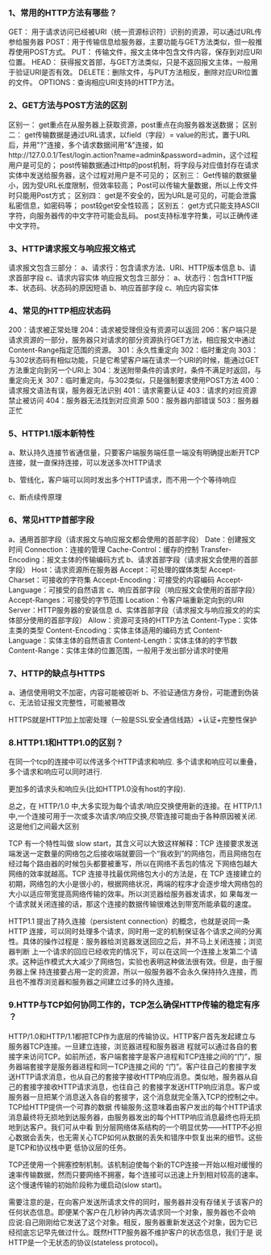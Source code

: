 ### 1、常用的HTTP方法有哪些？
GET： 用于请求访问已经被URI（统一资源标识符）识别的资源，可以通过URL传参给服务器
POST：用于传输信息给服务器，主要功能与GET方法类似，但一般推荐使用POST方式。
PUT： 传输文件，报文主体中包含文件内容，保存到对应URI位置。
HEAD： 获得报文首部，与GET方法类似，只是不返回报文主体，一般用于验证URI是否有效。
DELETE：删除文件，与PUT方法相反，删除对应URI位置的文件。
OPTIONS：查询相应URI支持的HTTP方法。


### 2、GET方法与POST方法的区别
区别一：
get重点在从服务器上获取资源，post重点在向服务器发送数据；
区别二：
get传输数据是通过URL请求，以field（字段）= value的形式，置于URL后，并用"?"连接，多个请求数据间用"&"连接，如http://127.0.0.1/Test/login.action?name=admin&password=admin，这个过程用户是可见的；
post传输数据通过Http的post机制，将字段与对应值封存在请求实体中发送给服务器，这个过程对用户是不可见的；
区别三：
Get传输的数据量小，因为受URL长度限制，但效率较高；
Post可以传输大量数据，所以上传文件时只能用Post方式；
区别四：
get是不安全的，因为URL是可见的，可能会泄露私密信息，如密码等；
post较get安全性较高；
区别五：
get方式只能支持ASCII字符，向服务器传的中文字符可能会乱码。
post支持标准字符集，可以正确传递中文字符。


### 3、HTTP请求报文与响应报文格式
请求报文包含三部分：
a、请求行：包含请求方法、URI、HTTP版本信息
b、请求首部字段
c、请求内容实体
响应报文包含三部分：
a、状态行：包含HTTP版本、状态码、状态码的原因短语
b、响应首部字段
c、响应内容实体


### 4、常见的HTTP相应状态码
200：请求被正常处理
204：请求被受理但没有资源可以返回
206：客户端只是请求资源的一部分，服务器只对请求的部分资源执行GET方法，相应报文中通过Content-Range指定范围的资源。
301：永久性重定向
302：临时重定向
303：与302状态码有相似功能，只是它希望客户端在请求一个URI的时候，能通过GET方法重定向到另一个URI上
304：发送附带条件的请求时，条件不满足时返回，与重定向无关
307：临时重定向，与302类似，只是强制要求使用POST方法
400：请求报文语法有误，服务器无法识别
401：请求需要认证
403：请求的对应资源禁止被访问
404：服务器无法找到对应资源
500：服务器内部错误
503：服务器正忙


### 5、HTTP1.1版本新特性
a、默认持久连接节省通信量，只要客户端服务端任意一端没有明确提出断开TCP连接，就一直保持连接，可以发送多次HTTP请求

b、管线化，客户端可以同时发出多个HTTP请求，而不用一个个等待响应

c、断点续传原理



### 6、常见HTTP首部字段
a、通用首部字段（请求报文与响应报文都会使用的首部字段）
Date：创建报文时间
Connection：连接的管理
Cache-Control：缓存的控制
Transfer-Encoding：报文主体的传输编码方式
b、请求首部字段（请求报文会使用的首部字段）
Host：请求资源所在服务器
Accept：可处理的媒体类型
Accept-Charset：可接收的字符集
Accept-Encoding：可接受的内容编码
Accept-Language：可接受的自然语言
c、响应首部字段（响应报文会使用的首部字段）
Accept-Ranges：可接受的字节范围
Location：令客户端重新定向到的URI
Server：HTTP服务器的安装信息
d、实体首部字段（请求报文与响应报文的的实体部分使用的首部字段）
Allow：资源可支持的HTTP方法
Content-Type：实体主类的类型
Content-Encoding：实体主体适用的编码方式
Content-Language：实体主体的自然语言
Content-Length：实体主体的的字节数
Content-Range：实体主体的位置范围，一般用于发出部分请求时使用


### 7、HTTP的缺点与HTTPS
a、通信使用明文不加密，内容可能被窃听
b、不验证通信方身份，可能遭到伪装
c、无法验证报文完整性，可能被篡改

HTTPS就是HTTP加上加密处理（一般是SSL安全通信线路）+认证+完整性保护



### 8.HTTP1.1和HTTP1.0的区别？

在同一个tcp的连接中可以传送多个HTTP请求和响应.
多个请求和响应可以重叠，多个请求和响应可以同时进行.

更加多的请求头和响应头(比如HTTP1.0没有host的字段).



总之，在 HTTP/1.0 中,大多实现为每个请求/响应交换使用新的连接。在 HTTP/1.1 中,一个连接可用于一次或多次请求/响应交换,尽管连接可能由于各种原因被关闭.这是他们之间最大区别



TCP 有一个特性叫做 slow start，其含义可以大致这样解释：TCP 连接要求发送端发送一定数量的网络包之后接收端就要回一个“我收到”的网络包，而且网络包在经过每个路由器的时候包头都要被重写，所以在网络不丢包的情况 下网络包越大网络的效率就越高。TCP 连接寻找最优网络包大小的方法是，在 TCP 连接建立的初期，网络包的大小是很小的，根据网络状况，两端的程序才会逐步增大网络包的大小以适应带宽提高网络传输的效率。所以浏览器给服务器发请求，如 果每发一个请求就关闭连接的话，那这个连接的数据传输很难达到带宽所能承载的速度。



HTTP1.1 提出了持久连接（persistent connection）的概念，也就是说同一条 HTTP 连接，可以同时处理多个请求，同时用一定的机制保证各个请求之间的分离性。具体的操作过程是：服务器给浏览器发送回应之后，并不马上关闭连接；浏览器判断 上一个请求的回应已经收完的情况下，可以在这同一个连接上发第二个请求。这种运作模式大大减少了网络包，实验也表明这种做法很有效。但是，由于服务器上保 持连接要占用一定的资源，所以一般服务器不会永久保持持久连接，而且也不推荐浏览器和服务器之间建立过多的持久连接。



### 9.HTTP与TCP如何协同工作的，TCP怎么确保HTTP传输的稳定有序 ？

HTTP/1.0和HTTP/1.1都把TCP作为底层的传输协议。HTTP客户首先发起建立与服务器TCP连接。一旦建立连接，浏览器进程和服务器进 程就可以通过各自的套接字来访问TCP。如前所述，客户端套接字是客户进程和TCP连接之间的“门”，服务器端套接字是服务器进程和同一TCP连接之间的 “门”。客户往自己的套接字发送HTTP请求消息，也从自己的套接字接收HTTP响应消息。类似地，服务器从自己的套接字接收HTTP请求消息，也往自己 的套接字发送HTTP响应消息。客户或服务器一旦把某个消息送入各自的套接字，这个消息就完全落入TCP的控制之中。TCP给HTTP提供一个可靠的数据 传输服务;这意味着由客户发出的每个HTTP请求消息最终将无损地到达服务器，由服务器发出的每个HTTP响应消息最终也将无损地到达客户。我们可从中看 到分层网络体系结构的一个明显优势——HTTP不必担心数据会丢失，也无需关心TCP如何从数据的丢失和错序中恢复出来的细节。这些是TCP和协议栈中更 低协议层的任务。



TCP还使用一个拥塞控制机制。该机制迫使每个新的TCP连接一开始以相对缓慢的速率传输数据，然而只要网络不拥塞，每个连接可以迅速上升到相对较高的速率。这个慢速传输的初始阶段称为缓启动(slow start)。



需要注意的是，在向客户发送所请求文件的同时，服务器并没有存储关于该客户的任何状态信息。即便某个客户在几秒钟内再次请求同一个对象，服务器也不会响 应说:自己刚刚给它发送了这个对象。相反，服务器重新发送这个对象，因为它已经彻底忘记早先做过什么。既然HTTP服务器不维护客户的状态信息，我们于是 说HTTP是一个无状态的协议(stateless protocol)。